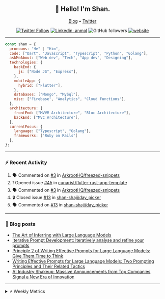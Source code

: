 <h2 align="center">👋 Hello! I'm Shan.</h2>
<p align="center">
  <a href="https://medium.com/feed/@shan-shaji">Blog</a> •
  <a href="https://twitter.com/intent/follow?screen_name=shan__shaji">Twitter</a>
</p>

<p align="center"><a href="https://twitter.com/intent/follow?screen_name=shan__shaji"><img src="https://img.shields.io/twitter/follow/shan__shaji?style=flat" alt="Twitter Follow"></a>
<a href="https://www.linkedin.com/in/shan-shaji/"><img src="https://img.shields.io/badge/shan-shaji?style=flat-square&amp;logo=Linkedin&amp;logoColor=white&amp;link=https://www.linkedin.com/in/shan-shaji/" alt="Linkedin: anmol"></a>
<img src="https://img.shields.io/github/followers/shan-shaji?label=Follow&amp;style=social" alt="GitHub followers">
<a href="http://shan-shaji.github.io/"><img src="https://img.shields.io/badge/Website-46a2f1.svg?&amp;style=flat-square&amp;logo=Google-Chrome&amp;logoColor=white&amp;link=http://shan-shaji.github.io/" alt="website"></a></p>

<hr>

```javascript
const shan = {
  pronouns: "He" | "Him",
  code: ["Dart", "Javascript", "Typescript", "Python", "Golang"],
  askMeAbout: ["Web dev", "Tech", "App dev", "Designing"],
  technologies: {
    backEnd: {
      js: ["Node JS", "Express"],
    },
    mobileApp: {
      hybrid: ["Flutter"],
    },
    databases: ["Mongo", "MySql"],
    misc: ["Firebase", "Analytics", "Cloud Functions"],
  },
  architecture: {
    frontEnd: ["MVVM Architecture", "Bloc Architecture"],
    backEnd: ["MVC Architecture"],
  },
  currentFocus: {
    language: ["Typescript", "Golang"],
    frameworks: ["Ruby on Rails"]
  },
};
```

---

### ⚡ Recent Activity

<!--START_SECTION:activity-->
1. 🗣 Commented on [#3](https://github.com/ArkrootHQ/freezed-snippets/issues/3) in [ArkrootHQ/freezed-snippets](https://github.com/ArkrootHQ/freezed-snippets)
2. ❗ Opened issue [#45](https://github.com/cunarist/flutter-rust-app-template/issues/45) in [cunarist/flutter-rust-app-template](https://github.com/cunarist/flutter-rust-app-template)
3. 🗣 Commented on [#3](https://github.com/ArkrootHQ/freezed-snippets/issues/3) in [ArkrootHQ/freezed-snippets](https://github.com/ArkrootHQ/freezed-snippets)
4. 🔒 Closed issue [#13](https://github.com/shan-shaji/day_picker/issues/13) in [shan-shaji/day_picker](https://github.com/shan-shaji/day_picker)
5. 🗣 Commented on [#13](https://github.com/shan-shaji/day_picker/issues/13) in [shan-shaji/day_picker](https://github.com/shan-shaji/day_picker)
<!--END_SECTION:activity-->

---

### 📕 Blog posts

<!-- BLOG-POST-LIST:START -->
- [The Art of Inferring with Large Language Models](https://dev.to/arkroot/the-art-of-inferring-with-large-language-models-243m)
- [Iterative Prompt Development: Iteratively analyse and refine your prompts](https://dev.to/arkroot/iterative-prompt-development-iteratively-analyse-and-refine-your-prompts-3ibl)
- [Principle 2 of Writing Effective Prompts for Large Language Models: Give Them Time to Think](https://dev.to/arkroot/principle-2-of-writing-effective-prompts-for-large-language-models-give-them-time-to-think-25j3)
- [Writing Effective Prompts for Large Language Models: Two Prompting Principles and Their Related Tactics](https://dev.to/arkroot/writing-effective-prompts-for-large-language-models-two-prompting-principles-and-their-related-tactics-151a)
- [AI Industry Shakeup: Massive Announcements from Top Companies Signal a New Era of Innovation](https://dev.to/shanshaji/ai-industry-shakeup-massive-announcements-from-top-companies-signal-a-new-era-of-innovation-pj7)
<!-- BLOG-POST-LIST:END -->

<hr>
<details>
    <summary>⚡ Weekly Metrics</summary>
    <p>
    
<!--START_SECTION:waka-->
![Code Time](http://img.shields.io/badge/Code%20Time-2%2C307%20hrs%206%20mins-blue)

![Profile Views](http://img.shields.io/badge/Profile%20Views-5-blue)

**🐱 My GitHub Data** 

> 📦 ? Used in GitHub's Storage 
 > 
> 🏆 425 Contributions in the Year 2023
 > 
> 💼 Opted to Hire
 > 
> 📜 139 Public Repositories 
 > 
> 🔑 0 Private Repositories 
 > 
**I'm a Night 🦉** 

```text
🌞 Morning                4666 commits        ███░░░░░░░░░░░░░░░░░░░░░░   11.81 % 
🌆 Daytime                10799 commits       ███████░░░░░░░░░░░░░░░░░░   27.34 % 
🌃 Evening                17903 commits       ███████████░░░░░░░░░░░░░░   45.33 % 
🌙 Night                  6127 commits        ████░░░░░░░░░░░░░░░░░░░░░   15.51 % 
```
📅 **I'm Most Productive on Thursday** 

```text
Monday                   5681 commits        ████░░░░░░░░░░░░░░░░░░░░░   14.38 % 
Tuesday                  6381 commits        ████░░░░░░░░░░░░░░░░░░░░░   16.16 % 
Wednesday                4945 commits        ███░░░░░░░░░░░░░░░░░░░░░░   12.52 % 
Thursday                 8224 commits        █████░░░░░░░░░░░░░░░░░░░░   20.82 % 
Friday                   6873 commits        ████░░░░░░░░░░░░░░░░░░░░░   17.40 % 
Saturday                 3617 commits        ██░░░░░░░░░░░░░░░░░░░░░░░   09.16 % 
Sunday                   3774 commits        ██░░░░░░░░░░░░░░░░░░░░░░░   09.56 % 
```


📊 **This Week I Spent My Time On** 

```text
🕑︎ Time Zone: Asia/Kolkata

💬 Programming Languages: 
Dart                     15 hrs 7 mins       ███████████░░░░░░░░░░░░░░   43.50 % 
PHP                      10 hrs 15 mins      ███████░░░░░░░░░░░░░░░░░░   29.52 % 
JavaScript               5 hrs 19 mins       ████░░░░░░░░░░░░░░░░░░░░░   15.32 % 
Kotlin                   2 hrs 26 mins       ██░░░░░░░░░░░░░░░░░░░░░░░   07.01 % 
Bash                     30 mins             ░░░░░░░░░░░░░░░░░░░░░░░░░   01.45 % 

🔥 Editors: 
Android Studio           18 hrs 22 mins      █████████████░░░░░░░░░░░░   52.85 % 
VS Code                  16 hrs 23 mins      ████████████░░░░░░░░░░░░░   47.15 % 

🐱‍💻 Projects: 
turbo-flutter            15 hrs 50 mins      ███████████░░░░░░░░░░░░░░   45.58 % 
homeday-functions        10 hrs 31 mins      ████████░░░░░░░░░░░░░░░░░   30.30 % 
edubites-webapp          5 hrs 26 mins       ████░░░░░░░░░░░░░░░░░░░░░   15.65 % 
idp-android-sdk-artifacts2 hrs 31 mins       ██░░░░░░░░░░░░░░░░░░░░░░░   07.27 % 
turbo                    19 mins             ░░░░░░░░░░░░░░░░░░░░░░░░░   00.95 % 

💻 Operating System: 
Mac                      34 hrs 45 mins      █████████████████████████   100.00 % 
```

**I Mostly Code in Dart** 

```text
Dart                     55 repos            ████████████░░░░░░░░░░░░░   46.61 % 
TypeScript               5 repos             █░░░░░░░░░░░░░░░░░░░░░░░░   04.24 % 
Python                   5 repos             █░░░░░░░░░░░░░░░░░░░░░░░░   04.24 % 
Ruby                     3 repos             █░░░░░░░░░░░░░░░░░░░░░░░░   02.54 % 
Shell                    1 repo              ░░░░░░░░░░░░░░░░░░░░░░░░░   00.85 % 
```




 Last Updated on 01/07/2023 18:51:47 UTC
<!--END_SECTION:waka-->

</p>
 </details>
